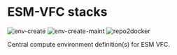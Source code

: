 # ESM-VFC stacks

![env-create](https://github.com/ESM-VFC/esm-vfc-stacks/workflows/env-create/badge.svg)
![env-create-maint](https://github.com/ESM-VFC/esm-vfc-stacks/workflows/env-create-maint/badge.svg)
![repo2docker](https://github.com/ESM-VFC/esm-vfc-stacks/workflows/repo2docker/badge.svg)

Central compute environment definition(s) for ESM VFC.
